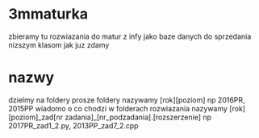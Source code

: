 # 3mmaturka
  zbieramy tu rozwiazania do matur z infy jako baze danych do sprzedania nizszym klasom jak juz zdamy
# nazwy
  dzielmy na foldery prosze
  foldery nazywamy [rok][poziom] np 2016PR, 2015PP wiadomo o co chodzi
  w folderach rozwiazania nazywamy [rok][poziom]\_zad[nr zadania]\_[nr_podzadania].[rozszerzenie] np 2017PR_zad1_2.py, 2013PP_zad7_2.cpp
  
